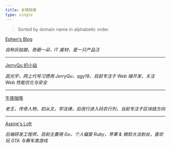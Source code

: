 ```yaml
---
title: 友情链接
type: single
---
```


> Sorted by domain name in alphabetic order.

[Ephen‘s Blog](https://ephen.me/)

*自称灰姑娘，奇葩一朵，IT 废材，是一只产品汪*

---

[JerryQu 的小站](https://imququ.com/)

*屈光宇，网上代号习惯用 JerryQu、qgy18，目前专注于 Web 端开发，关注 Web 性能优化与安全*

---

[午夜咖啡](http://jolestar.com/)

*老王，传奇人物，初从文，学法律，后改行进入码农行列，当前专注于区块链方向*

---

[Aspire's Loft](https://pjw.io/)

*后端研发工程师，目前主要用 Go，个人偏爱 Ruby，苹果 & 微软大法粉丝，喜欢玩 GTA 与赛车类游戏*
